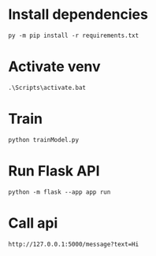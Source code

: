 # Install dependencies
```shell
py -m pip install -r requirements.txt
```

# Activate venv
```shell
.\Scripts\activate.bat
```

# Train
```shell
python trainModel.py
```

# Run Flask API
```shell
python -m flask --app app run
```

# Call api
```http
http://127.0.0.1:5000/message?text=Hi
```